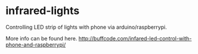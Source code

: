 # infrared-lights
Controlling LED strip of lights with phone via arduino/raspberrypi.

More info can be found here. http://buffcode.com/infared-led-control-with-phone-and-raspberrypi/